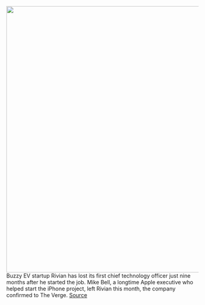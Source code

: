 <img src='https://cdn.vox-cdn.com/thumbor/P9P20jXTjuCVkJRNgQWXfRfR9Y0=/0x0:2040x1360/1200x800/filters:focal(857x517:1183x843)/cdn.vox-cdn.com/uploads/chorus_image/image/66344183/akrales_190418_3382_0143.0.jpg' width='700px' /><br/>
Buzzy EV startup Rivian has lost its first chief technology officer just nine months after he started the job. Mike Bell, a longtime Apple executive who helped start the iPhone project, left Rivian this month, the company confirmed to The Verge.
<a href='https://www.theverge.com/2020/2/20/21143374/rivian-cto-mike-bell-left-apple-intel'> Source <a/>
